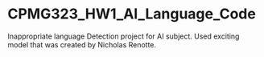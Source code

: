 # CPMG323_HW1_AI_Language_Code
Inappropriate language Detection project for AI subject. Used exciting model  that was created by Nicholas Renotte.  
